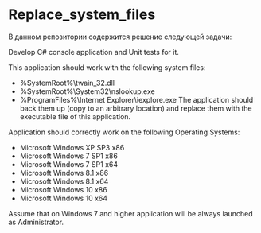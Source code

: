 # Replace_system_files

В данном репозитории содержится решение следующей задачи:

Develop C# console application and Unit tests for it.

This application should work with the following system files:
-	%SystemRoot%\twain_32.dll
-	%SystemRoot%\System32\nslookup.exe
-	%ProgramFiles%\Internet Explorer\iexplore.exe
The application should back them up (copy to an arbitrary location) and replace them with the executable file of this application.

Application should correctly work on the following Operating Systems:
- Microsoft Windows XP SP3 x86
- Microsoft Windows 7 SP1 x86
- Microsoft Windows 7 SP1 x64
- Microsoft Windows 8.1 x86
- Microsoft Windows 8.1 x64
- Microsoft Windows 10 x86
- Microsoft Windows 10 x64

Assume that on Windows 7 and higher application will be always launched as Administrator.
